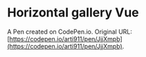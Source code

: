 # Horizontal gallery Vue

A Pen created on CodePen.io. Original URL: [https://codepen.io/arti911/pen/JjjXmpb](https://codepen.io/arti911/pen/JjjXmpb).

